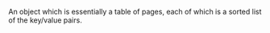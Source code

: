 An object which is essentially a table of pages, each of which is a sorted
list of the key/value pairs.